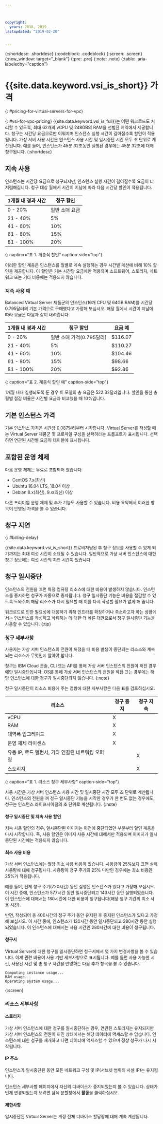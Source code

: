 ```yaml
---



copyright:
  years: 2018, 2019
lastupdated: "2019-02-20"


---
```


{:shortdesc: .shortdesc}
{:codeblock: .codeblock}
{:screen: .screen}
{:new_window: target="_blank"}
{:pre: .pre}
{:note: .note}
{:table: .aria-labeledby="caption"}

# {{site.data.keyword.vsi_is_short}} 가격 
{: #pricing-for-virtual-servers-for-vpc}

{: #vsi-for-vpc-pricing}
{{site.data.keyword.vsi_is_full}}는 어떤 워크로드도 처리할 수 있도록, 최대 62개의 vCPU 및 248GB의 RAM을 선별된 지역에서 제공합니다. 청구는 시간당 요금으로만 이뤄지며 인스턴스 실행 시간이 길어질수록 할인이 적용됩니다. 가상 서버 사용 시간은 인스턴스 사용 시간 및 일시중단 시간 모두 초 단위로 계산됩니다. 예를 들어, 인스턴스가 45분 32초동안 실행된 경우에는 45분 32초에 대해 청구됩니다.
{:shortdesc}

## 지속 사용
인스턴스는 시간당 요금으로 청구되지만, 인스턴스 실행 시간이 길어질수록 요금이 더 저렴해집니다. 청구 대상 월에서 시간이 지남에 따라 다음 시간당 할인이 적용됩니다. 

| 1개월 내 경과 시간            | 청구 할인         | 
| ----------------------------- | ----------------- | 
| 0 - 20%                       | 일반 소매 요금    |                 
| 21 - 40%                      | 5%                |                  
| 41 - 60%                      | 10%               |                  
| 61 - 80%                      | 15%               |                  
| 81 - 100%                     | 20%               |
{: caption="표 1. 계층식 할인" caption-side="top"}  

이러한 할인 계층은 인스턴스를 월별로 계속 실행하는 경우 시간별 계산에 비해 10% 할인을 제공합니다. 이 할인은 기본 시간당 요금에만 적용되며 소프트웨어, 스토리지, 네트워크 또는 기타 비용에는 적용되지 않습니다. 

<!-- As your workload demands change, you can always increase or decrease the size of your instance. If you resize to a larger instance size, the discounts reset and you pay the regular rate again. If you resize to a smaller instance size, the discounted rate does not reset. You continue to progress through the hourly discount tiers. -->

### 지속 사용 예
Balanced Virtual Server 제품군의 인스턴스(16개 CPU 및 64GB RAM)를 시간당 0.795달러의 기본 가격으로 구매했다고 가정해 보십시오. 해당 월에서 시간이 지남에 따라 요금은 다음과 같이 내려갑니다. 

| 1개월 내 경과 시간            | 청구 할인         |  요금 예             |
| ----------------------------- | ----------------- | -------- |
| 0 - 20%                       | 일반 소매 가격(0.795달러)    | $116.07   |                
| 21 - 40%                      | 5%                           | $110.27   |                 
| 41 - 60%                      | 10%                          | $104.46   |            
| 61 - 80%                      | 15%                          | $98.66    |                
| 81 - 100%                     | 20%                          | $92.86    |
{: caption="표 2. 계층식 할인 예" caption-side="top"}  

1개월 내내 실행되도록 둔 경우 이 모델의 총 요금은 522.32달러입니다. 할인을 통한 총 월별 절감 비율은 시간별 요금과 비교했을 때 10%입니다. 

## 기본 인스턴스 가격

기본 인스턴스 가격은 시간당 0.087달러부터 시작합니다. Virtual Server를 작성할 때는 Virtual Server 제품군 및 프로파일 구성을 선택하라는 프롬프트가 표시됩니다. 선택하면 연관된 시간별 요금이 테이블에 표시됩니다. <!-- You can also use the Pricing Calculator to estimate your costs. --> 

## 포함된 운영 체제
다음 운영 체제는 무료로 포함되어 있습니다. 

* CentOS 7.x(최신)
* Ubuntu 16.04 LTS, 18.04 이상
* Debian 8.x(최신), 9.x(최신) 이상

다른 프리미엄 운영 체제 및 추가 기능도 사용할 수 있습니다. 비용 요약에서 이러한 항목이 반영된 가격을 볼 수 있습니다. 

## 청구 지연
{: #billing-delay}

{{site.data.keyword.vsi_is_short}} 프로비저닝된 후 청구 정보를 사용할 수 있게 되기까지는 최대 여섯 시간이 소요될 수 있습니다. 일반적으로 가상 서버 인스턴스에 대한 청구 정보에는 여섯 시간의 지연 시간이 있습니다. 

## 청구 일시중단

인스턴스의 전원을 끄면 특정 컴퓨팅 리소스에 대한 비용이 발생하지 않습니다. 인스턴스를 중지하면 청구가 자동으로 중지됩니다. 청구 일시중단 기능은 비용을 절감할 수 있도록 도와주며 해당 리소스가 다시 필요할 때 이를 다시 작성할 필요가 없게 해 줍니다. 

워크로드로 인한 필요성에 대응하기 위해 인프라를 확장하거나 축소하고자 하는 상황에서는 인스턴스를 작성하고 삭제하는 데 대한 더 빠른 대안으로서 청구 일시중단 기능을 사용할 수 있습니다.
{:tip}

### 청구 세부사항

사용자는 가상 서버 인스턴스의 전원이 꺼졌을 때 비용 발생이 중단되는 리소스와 계속되는 리소스가 무엇인지 알아야 합니다. 

청구는 IBM Cloud 콘솔, CLI 또는 API를 통해 가상 서버 인스턴스의 전원이 꺼진 경우에만 일시중단됩니다. OS를 통해 가상 서버 인스턴스의 전원을 직접 끄는 경우에는 해당 인스턴스에 대한 청구가 일시중단되지 않습니다.
{:note}

청구 일시중단이 리소스 비용에 주는 영향에 대한 세부사항은 다음 표를 검토하십시오. 

| 리소스                        | 청구 중지         | 청구 지속        |
| ----------------------------- | ----------------- | ---------------- |
| vCPU                          |          X        |                  |
| RAM                           |          X        |                  |
| 대역폭 업그레이드             |          X        |                  |
| 운영 체제 라이센스            |          X        |                  |
| 유동 IP, 로드 밸런서, 기타 연결된 네트워킹 오퍼링 |                   |         X        |
| 스토리지                      |                   |         X        |
{: caption="표 1. 리소스 청구 세부사항" caption-side="top"}   

사용 시간은 가상 서버 인스턴스 사용 시간 및 일시중단 시간 모두 초 단위로 계산됩니다. 인스턴스의 전원을 꺼 청구 일시중단 기능을 시작한 경우가 한 번도 없는 경우에도, 청구는 인스턴스 라이프사이클의 초 단위로 계산됩니다.
{:note}

#### 청구 일시중단 및 지속 사용 할인
지속 사용 할인의 경우, 일시중단된 이미지는 이전에 중단되었던 부분부터 할인 계층을 다시 시작합니다. 즉, 사용 할인은 이미지 사용 시간에 대해서만 적용되며 이미지가 일시중단된 시간에는 적용되지 않습니다. 

#### 최소 사용 비용
가상 서버 인스턴스에는 월당 최소 사용 비용이 있습니다. 사용량이 25%보다 크면 실제 사용량에 대해 청구됩니다. 사용량이 청구 주기의 25% 미만인 경우에는 최소 비용인 25%가 적용됩니다.  

예를 들어, 전체 청구 주기(720시간) 동안 실행된 인스턴스가 있다고 가정해 보십시오. 이 시간 중에, 인스턴스가 577시간 동안 일시중단되고 143시간 동안 실행되었습니다. 이 인스턴스에 대해서는 180시간에 대한 비용이 청구됩니다(해당 청구 기간의 최소 사용 시간).   

반면, 작성되어 총 400시간의 청구 주기 동안 유지된 후 중지된 인스턴스가 있다고 가정해 보십시오. 이 시간 중에, 인스턴스가 120시간 동안 일시중단되고 280시간 동안 실행되었습니다. 이 인스턴스에 대해서는 사용 시간인 280시간에 대한 비용이 청구됩니다. 

#### 청구서
Virtual Server에 대한 청구를 일시중단하면 청구서에서 몇 가지 변경사항을 볼 수 있습니다. 이제 관련 비용이 사용 기반 세부사항으로 표시됩니다. 예를 들면 사용 가능한 시간, 사용된 시간 및 총 청구 시간을 반영하는 다음 추가 항목을 볼 수 있습니다. 

```
Computing instance usage...
RAM usage...
Operating system usage...
```
{:screen}

### 리소스 세부사항

#### 스토리지

가상 서버 인스턴스에 대한 청구를 일시중단하는 경우, 연관된 스토리지는 유지되지만 가상 서버 인스턴스의 전원이 꺼진 상태에서는 해당 데이터에 액세스할 수 없습니다. 인스턴스에 대한 청구를 재개하고 나면 데이터에 액세스할 수 있으며 정상 청구가 다시 시작됩니다. 

#### IP 주소

인스턴스가 일시중단된 동안 모든 네트워크 구성 및 IP(서브넷 범위의 사설 IP)는 유지됩니다. 

인스턴스 세부사항 페이지에서 자신의 디바이스가 중지되었는지 볼 수 있습니다. 상태가 언제 변경되었는지 보려면 탐색 분할창에서 **활동**을 클릭하십시오.  

#### 제한사항

일시중단된 Virtual Server는 계정 전체 디바이스 할당량에 대해 계속 계산됩니다. 
